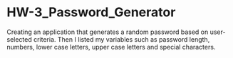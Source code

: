 # HW-3_Password_Generator
Creating an application that generates a random password based on user-selected criteria.
Then I listed my variables such as password length, numbers, lower case letters, upper case letters and special characters.
